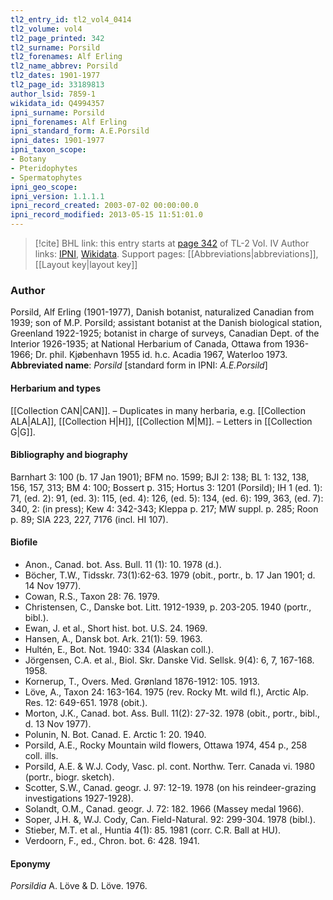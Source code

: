 ```yaml
---
tl2_entry_id: tl2_vol4_0414
tl2_volume: vol4
tl2_page_printed: 342
tl2_surname: Porsild
tl2_forenames: Alf Erling
tl2_name_abbrev: Porsild
tl2_dates: 1901-1977
tl2_page_id: 33189813
author_lsid: 7859-1
wikidata_id: Q4994357
ipni_surname: Porsild
ipni_forenames: Alf Erling
ipni_standard_form: A.E.Porsild
ipni_dates: 1901-1977
ipni_taxon_scope: 
- Botany
- Pteridophytes
- Spermatophytes
ipni_geo_scope: 
ipni_version: 1.1.1.1
ipni_record_created: 2003-07-02 00:00:00.0
ipni_record_modified: 2013-05-15 11:51:01.0
---
```


> [!cite] BHL link: this entry starts at [page 342](https://www.biodiversitylibrary.org/page/33189813) of TL-2 Vol. IV
> Author links: [IPNI](https://www.ipni.org/a/7859-1), [Wikidata](https://www.wikidata.org/wiki/Q4994357). Support pages: [[Abbreviations|abbreviations]], [[Layout key|layout key]]

### Author

Porsild, Alf Erling (1901-1977), Danish botanist, naturalized Canadian from 1939; son of M.P. Porsild; assistant botanist at the Danish biological station, Greenland 1922-1925; botanist in charge of surveys, Canadian Dept. of the Interior 1926-1935; at National Herbarium of Canada, Ottawa from 1936-1966; Dr. phil. Kjøbenhavn 1955 id. h.c. Acadia 1967, Waterloo 1973. 
**Abbreviated name**: *Porsild* \[standard form in IPNI: *A.E.Porsild*\]

#### Herbarium and types

[[Collection CAN|CAN]]. – Duplicates in many herbaria, e.g. [[Collection ALA|ALA]], [[Collection H|H]], [[Collection M|M]]. – Letters in [[Collection G|G]].

#### Bibliography and biography

Barnhart 3: 100 (b. 17 Jan 1901); BFM no. 1599; BJI 2: 138; BL 1: 132, 138, 156, 157, 313; BM 4: 100; Bossert p. 315; Hortus 3: 1201 (Porsild); IH 1 (ed. 1): 71, (ed. 2): 91, (ed. 3): 115, (ed. 4): 126, (ed. 5): 134, (ed. 6): 199, 363, (ed. 7): 340, 2: (in press); Kew 4: 342-343; Kleppa p. 217; MW suppl. p. 285; Roon p. 89; SIA 223, 227, 7176 (incl. HI 107).

#### Biofile

- Anon., Canad. bot. Ass. Bull. 11 (1): 10. 1978 (d.).
- Böcher, T.W., Tidsskr. 73(1):62-63. 1979 (obit., portr., b. 17 Jan 1901; d. 14 Nov 1977).
- Cowan, R.S., Taxon 28: 76. 1979.
- Christensen, C., Danske bot. Litt. 1912-1939, p. 203-205. 1940 (portr., bibl.).
- Ewan, J. et al., Short hist. bot. U.S. 24. 1969.
- Hansen, A., Dansk bot. Ark. 21(1): 59. 1963.
- Hultén, E., Bot. Not. 1940: 334 (Alaskan coll.).
- Jörgensen, C.A. et al., Biol. Skr. Danske Vid. Sellsk. 9(4): 6, 7, 167-168. 1958.
- Kornerup, T., Overs. Med. Grønland 1876-1912: 105. 1913.
- Löve, A., Taxon 24: 163-164. 1975 (rev. Rocky Mt. wild fl.), Arctic Alp. Res. 12: 649-651. 1978 (obit.).
- Morton, J.K., Canad. bot. Ass. Bull. 11(2): 27-32. 1978 (obit., portr., bibl., d. 13 Nov 1977).
- Polunin, N. Bot. Canad. E. Arctic 1: 20. 1940.
- Porsild, A.E., Rocky Mountain wild flowers, Ottawa 1974, 454 p., 258 coll. ills.
- Porsild, A.E. & W.J. Cody, Vasc. pl. cont. Northw. Terr. Canada vi. 1980 (portr., biogr. sketch).
- Scotter, S.W., Canad. geogr. J. 97: 12-19. 1978 (on his reindeer-grazing investigations 1927-1928).
- Solandt, O.M., Canad. geogr. J. 72: 182. 1966 (Massey medal 1966).
- Soper, J.H. &, W.J. Cody, Can. Field-Natural. 92: 299-304. 1978 (bibl.).
- Stieber, M.T. et al., Huntia 4(1): 85. 1981 (corr. C.R. Ball at HU).
- Verdoorn, F., ed., Chron. bot. 6: 428. 1941.

#### Eponymy

*Porsildia* A. Löve & D. Löve. 1976.


